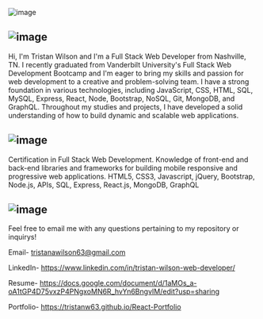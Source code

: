 ![image](https://user-images.githubusercontent.com/108022127/199597298-1b5a966d-7db8-4ede-bfc8-cf6663e96c12.png)

## ![image](https://user-images.githubusercontent.com/108022127/199597969-94059751-a25f-4912-b879-b80724930107.png)
Hi, I'm Tristan Wilson and I'm a Full Stack Web Developer from Nashville, TN. I recently graduated from Vanderbilt University's Full Stack Web Development Bootcamp and I'm eager to bring my skills and passion for web development to a creative and problem-solving team.
I have a strong foundation in various technologies, including JavaScript, CSS, HTML, SQL, MySQL, Express, React, Node, Bootstrap, NoSQL, Git, MongoDB, and GraphQL. Throughout my studies and projects, I have developed a solid understanding of how to build dynamic and scalable web applications.



## ![image](https://user-images.githubusercontent.com/108022127/199597908-897b8d46-5833-41a7-bd33-03560a7361c1.png)
Certification in Full Stack Web Development. Knowledge of front-end and back-end libraries and frameworks for building mobile responsive and progressive web applications.
HTML5, CSS3, Javascript, jQuery, Bootstrap, Node.js, APIs, SQL, Express, React.js, MongoDB, GraphQL


## ![image](https://user-images.githubusercontent.com/108022127/199598196-f6b625f5-2e84-4012-9f22-4853b050e886.png)
Feel free to email me with any questions pertaining to my repository or inquirys!

Email- tristanawilson63@gmail.com

LinkedIn- https://www.linkedin.com/in/tristan-wilson-web-developer/

Resume- https://docs.google.com/document/d/1aMOs_a-oA1tGP4D75vxzP4PNgxoMN6R_hvYn6BngvIM/edit?usp=sharing

Portfolio- https://tristanw63.github.io/React-Portfolio
